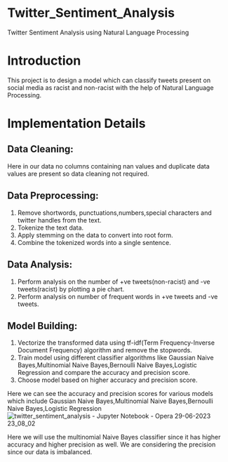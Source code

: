 # Twitter_Sentiment_Analysis
Twitter Sentiment Analysis using Natural Language Processing

# Introduction
This project is to design a model which can classify tweets present on social media as racist and non-racist with the help of Natural Language Processing.

# Implementation Details

## Data Cleaning:
Here in our data no columns containing nan values and duplicate data values are present so data cleaning not required.

## Data Preprocessing:
1. Remove shortwords, punctuations,numbers,special characters and twitter handles from the text. 
2. Tokenize the text data.
3. Apply stemming on the data to convert into root form.
4. Combine the tokenized words into a single sentence.

## Data Analysis:
1. Perform analysis on the number of +ve tweets(non-racist) and -ve tweets(racist) by plotting a pie chart.
2. Perform analysis on number of frequent words in +ve tweets and -ve tweets.

## Model Building:
1. Vectorize the transformed data using tf-idf(Term Frequency-Inverse Document Frequency) algorithm and remove the stopwords.
2. Train model using different classifier algorithms like Gaussian Naive Bayes,Multinomial Naive Bayes,Bernoulli Naive Bayes,Logistic Regression and compare the accuracy and precision score.
3. Choose model based on higher accuracy and precision score.

Here we can see the accuracy and precision scores for various models which include Gaussian Naive Bayes,Multinomial Naive Bayes,Bernoulli Naive Bayes,Logistic Regression
![twitter_sentiment_analysis - Jupyter Notebook - Opera 29-06-2023 23_08_02](https://github.com/ayanb2000kgpian/Twitter_Sentiment_Analysis/assets/138036625/15e053a1-53b6-4813-86c9-fd493112aa93)


Here we will use the multinomial Naive Bayes classifier since it has higher accuracy and higher precision as well. We are considering the precision since our data is imbalanced.
